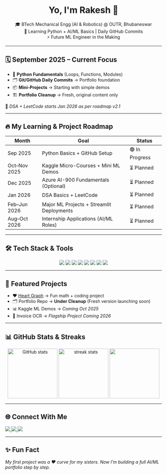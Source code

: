 <!-- Profile Header -->
<h1 align="center">Yo, I'm Rakesh 👋</h1>
<p align="center">
  🎓 BTech Mechanical Engg (AI & Robotics) @ OUTR, Bhubaneswar <br>
  🐍 Learning Python + AI/ML Basics | Daily GitHub Commits <br>
  ⚡ Future ML Engineer in the Making
</p>

---

## 🗓️ September 2025 – Current Focus
- 🚀 **Python Fundamentals** (Loops, Functions, Modules)  
- 🗂️ **Git/GitHub Daily Commits** → Portfolio foundation  
- 📦 **Mini-Projects** → Starting with simple demos  
- 🏗️ **Portfolio Cleanup** → Fresh, original content only  

📌 *DSA + LeetCode starts Jan 2026 as per roadmap v2.1*  

---

## 🔥 My Learning & Project Roadmap
| Month | Goal | Status |
|-------|------|--------|
| Sep 2025 | Python Basics + GitHub Setup | 🟢 In Progress |
| Oct–Nov 2025 | Kaggle Micro-Courses + Mini ML Demos | ⏳ Planned |
| Dec 2025 | Azure AI-900 Fundamentals (Optional) | ⏳ Planned |
| Jan 2026 | DSA Basics + LeetCode | ⏳ Planned |
| Feb–Jun 2026 | Major ML Projects + Streamlit Deployments | ⏳ Planned |
| Aug–Oct 2026 | Internship Applications (AI/ML Roles) | ⏳ Planned |

---

## 🛠️ Tech Stack & Tools  
<p align="center">
  <img src="https://img.shields.io/badge/Python-3776AB?style=for-the-badge&logo=python&logoColor=white"/>
  <img src="https://img.shields.io/badge/Jupyter-F37626?style=for-the-badge&logo=jupyter&logoColor=white"/>
  <img src="https://img.shields.io/badge/Git-F05032?style=for-the-badge&logo=git&logoColor=white"/>
  <img src="https://img.shields.io/badge/GitHub-181717?style=for-the-badge&logo=github&logoColor=white"/>
  <img src="https://img.shields.io/badge/Kaggle-20BEFF?style=for-the-badge&logo=kaggle&logoColor=white"/>
  <img src="https://img.shields.io/badge/LeetCode-FFA116?style=for-the-badge&logo=leetcode&logoColor=white"/>
  <img src="https://img.shields.io/badge/HTML5-E34F26?style=for-the-badge&logo=html5&logoColor=white"/>
  <img src="https://img.shields.io/badge/CSS3-1572B6?style=for-the-badge&logo=css3&logoColor=white"/>
</p>

---

## 📂 Featured Projects  
- ❤️ [Heart Graph](https://github.com/Rakeshlenka943/heart-graph) → Fun math + coding project  
- 🗂️ Portfolio Repo → **Under Cleanup** (Fresh version launching soon)  
- 📊 Kaggle ML Demos → *Coming Oct 2025*  
- 🧾 Invoice OCR → *Flagship Project Coming 2026*  

---

## 📊 GitHub Stats & Streaks  
<p align="center">
  <img src="https://github-readme-stats.vercel.app/api?username=Rakeshlenka943&show_icons=true&theme=radical" alt="GitHub stats" height="160"/>
  <img src="https://github-readme-streak-stats.herokuapp.com/?user=Rakeshlenka943&theme=radical" alt="streak stats" height="160"/>
  <img src="https://github-readme-stats.vercel.app/api/top-langs/?username=Rakeshlenka943&layout=compact&theme=radical" height="160"/>
</p>

---

## 🌐 Connect With Me
<p>
  <a href="https://github.com/Rakeshlenka943">
    <img src="https://img.shields.io/badge/GitHub-181717?style=for-the-badge&logo=github&logoColor=white"/>
  </a>
  <a href="https://www.kaggle.com/rakeshlenka941">
    <img src="https://img.shields.io/badge/Kaggle-20BEFF?style=for-the-badge&logo=kaggle&logoColor=white"/>
  </a>
  <a href="[https://leetcode.com/yourprofile](https://leetcode.com/u/DlAcpQX1q8/)">
    <img src="https://img.shields.io/badge/LeetCode-FFA116?style=for-the-badge&logo=leetcode&logoColor=white"/>
  </a>
</p>

---

## ✨ Fun Fact
*My first project was a ❤️ curve for my sisters. Now I’m building a full AI/ML portfolio step by step.*  

